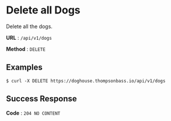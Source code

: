 # Delete all Dogs

Delete all the dogs.

**URL** : `/api/v1/dogs`

**Method** : `DELETE`

## Examples

`$ curl -X DELETE https://doghouse.thompsonbass.io/api/v1/dogs`

## Success Response

**Code** : `204 NO CONTENT`